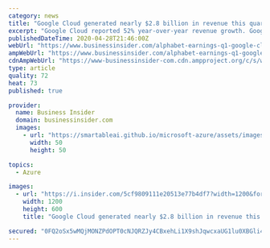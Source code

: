 ```yaml
---
category: news
title: "Google Cloud generated nearly $2.8 billion in revenue this quarter, up 52% from a year ago"
excerpt: "Google Cloud reported 52% year-over-year revenue growth. Google Cloud CEO Thomas Kurian has previously spoken about plans to triple its salesforce."
publishedDateTime: 2020-04-28T21:46:00Z
webUrl: "https://www.businessinsider.com/alphabet-earnings-q1-google-cloud-revenue-2020-4"
ampWebUrl: "https://www.businessinsider.com/alphabet-earnings-q1-google-cloud-revenue-2020-4?amp"
cdnAmpWebUrl: "https://www-businessinsider-com.cdn.ampproject.org/c/s/www.businessinsider.com/alphabet-earnings-q1-google-cloud-revenue-2020-4?amp"
type: article
quality: 72
heat: 73
published: true

provider:
  name: Business Insider
  domain: businessinsider.com
  images:
    - url: "https://smartableai.github.io/microsoft-azure/assets/images/organizations/businessinsider.com-50x50.jpg"
      width: 50
      height: 50

topics:
  - Azure

images:
  - url: "https://i.insider.com/5cf9809111e20513e77b4df7?width=1200&format=jpeg"
    width: 1200
    height: 600
    title: "Google Cloud generated nearly $2.8 billion in revenue this quarter, up 52% from a year ago"

secured: "0FQ2oSx5wMQjMONZPdOPT0cNJQRZJy4CBxehLi1X9shJqwcxaUG1lu0XBGli4xwI9UNj2fT7ac/vg+rbRfGRJnz0pPZXR6eQhjcioSojP3ZcRM70oZT9QojZZoxUuJXHy7ZidO81om823Igooq+fBqH0Ev+RlDrSL1FS3GEOZ02q2pf+YX/DG0OCUEZRhFL5M29sdTZsmUlgycs//2LCxgJ6MgGr8nsZI/f6Bkzdl3QwJA1UNqZQC44vwd02UHc+RVycxTOrafsl5QYgs0On51zyyP9nYPrTW3d9dZ7uyhTq8hO9Q/khrbFT18Y4wkb1I+vezjGZuUVJABiZD+nEDL4vDyWfghA2ER4Mf/MwcHPObfEOD1unDZyZE8tKyabO+e1WXfRIkYHHNpIsi+ciOi701as32CrFHQcUOiaPSa2/TlyHphMnDOhpoUkXzxctNVt72VTxVNARKyufF1ttS96g/UYMceRmASGPZXAvgfo=;vQvA6xcSabRwh5LwdK5KQQ=="
---
```


